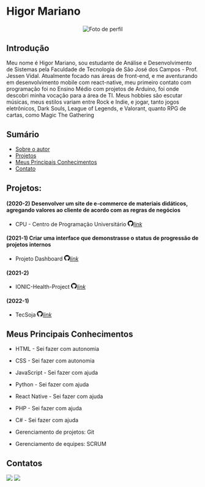 # Higor Mariano  
<div>
<p align="center"><img src="https://avatars.githubusercontent.com/u/72944799?v=4" alt="Foto de perfil" width=150 height=150 align="center"/>

## Introdução
<p>Meu nome é Higor Mariano, sou estudante de Análise e Desenvolvimento de Sistemas pela Faculdade de Tecnologia de São José dos Campos - Prof. Jessen Vidal. Atualmente focado nas áreas de front-end, e me aventurando em desenvolvimento mobile com react-native, meu primeiro contato com programação foi no Ensino Médio com projetos de Arduino, foi onde descobri minha vocação para a área de TI. Meus hobbies são escutar músicas, meus estilos variam entre Rock e Indie, e jogar, tanto jogos eletrônicos, Dark Souls, League of Legends, e Valorant, quanto RPG de cartas, como Magic The Gathering</p>
</div>

## Sumário

* [Sobre o autor](#introdução)
* [Projetos](#projetos)
* [Meus Principais Conhecimentos](#meus-principais-conhecimentos)
* [Contato](#contatos)

## Projetos: 
#### (2020-2) Desenvolver um site de e-commerce de materiais didáticos, agregando valores ao cliente de acordo com as regras de negócios
- CPU - Centro de Programação Universitário [<img src="https://github.com/pedrowil12/TG-Portfolio/blob/main/docs/img/github-icon.png" width=15 height=15>_link_](https://github.com/Higor-SM/portfolio/tree/master/API%201)
#### (2021-1) Criar uma interface que demonstrasse o status de progressão de projetos internos
- Projeto Dashboard [<img src="https://github.com/pedrowil12/TG-Portfolio/blob/main/docs/img/github-icon.png" width=15 height=15>_link_](https://github.com/Higor-SM/portfolio/tree/master/API%202)
#### (2021-2)
- IONIC-Health-Project [<img src="https://github.com/pedrowil12/TG-Portfolio/blob/main/docs/img/github-icon.png" width=15 height=15>_link_](https://github.com/cpusfatec/IONIC-Health-Project)
#### (2022-1)
- TecSoja [<img src="https://github.com/pedrowil12/TG-Portfolio/blob/main/docs/img/github-icon.png" width=15 height=15>_link_](https://github.com/ThomasPalma1/FatecAPI-04)

## Meus Principais Conhecimentos

* HTML - Sei fazer com autonomia

* CSS - Sei fazer com autonomia

* JavaScript - Sei fazer com ajuda

* Python - Sei fazer com ajuda

* React Native - Sei fazer com ajuda

* PHP - Sei fazer com ajuda

* C# - Sei fazer com ajuda

* Gerenciamento de projetos: Git

* Gerenciamento de equipes: SCRUM

## Contatos

[<img src= "https://img.shields.io/badge/github-%23121011.svg?style=for-the-badge&logo=github&logoColor=white"/>](https://github.com/Higor-SM)
[<img src="https://img.shields.io/badge/linkedin-%230077B5.svg?&style=for-the-badge&logo=linkedin&logoColor=white" />](https://www.linkedin.com/in/higor-mariano-5587b81b8/)

